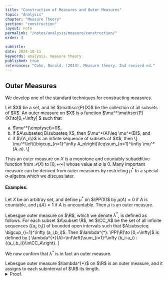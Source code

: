 ```yaml
---
title: "Construction of Measures and Outer Measures"
topic: "Analysis"
chapter: "Measure Theory"
section: "construction"
layout: note
permalink: "/notes/analysis/measure/construction/"
order: 3

subtitle: 
date: 2024-10-11
keywords: analysis, measure theory
published: true
references: "Cohn, Donald. (2013). Measure theory. 2nd revised ed."
---
```


## Outer Measures

We develop one of the standard techniques for constructing measures. 

<div class='definition' name='Outer measure'>
Let $X$ be a set, and let $\mathscr{P}(X)$ be the collection of all subsets of $X$. An outer measure on $X$ is a function $\mu^*:\mathscr{P}(X)\to[0,+\infty] $ such that
<ol type="a">
    <li>$\mu^*(\emptyset)=0$,</li>
    <li>if $A\subseteq B\subseteq X$, then $\mu^*(A)\leq \mu^*(B)$, and</li>
    <li>if $\{A_n\}$ is an infinte sequence of subsets of $X$, then
    \[
        \mu^*\left(\bigcup_{n=1}^\infty A_n\right)\leq\sum_{n=1}^\infty \mu^*(A_n).
    \] 
    </li>
</ol>
</div>

Thus an outer measure on $X$ is a monotone and countably subadditive function from $\mathscr{P}(X)$ to $[0,+\infty]$ whose value at $\emptyset$ is 0. Many important measure can be derived from outer measures by restricting $\mu^*$ to a special $\sigma$-algebra which we discuss later. 

#### Examples:

Let $X$ be an arbitray set, and define $\mu^{*}$ on $\PP(X)$ by $\mu(A)=0$ if $A$ is countable, and $\mu(A)=1$ if $A$ is uncountable. Then $\mu$ is an outer measure.

Lebesgue outer measure on $\R$, which we denote $\lambda^{*}$, is defined as follows. For each subset $A\subset \R$, let $\CC_A$ be the set of all infinite sequences $\{(a_i,b_i)\}$ of bounded open intervals such that $A\subseteq \bigcup_{i=1}^\infty (a_i,b_i)$. Then $\lambda^{*}: \PP(\R)\to [0,+\infty]$ is defined by
\[
    \lambda^{*}(A)=\inf\left\{\sum_{i=1}^\infty (b_i-a_i) : \{(a_i,b_i)\}\in\CC_A\right\}.
\] 

We now confirm that $\lambda^{*}$ is in fact an outer measure. 

<div class='proposition' name='𝜆* is an outer measure'>
Lebesgue outer measure $\lambda^{*}$ on $\R$ is an outer measure, and it assigns to each subinterval of $\R$ its length. 
</div>

<details class='proof'>
<summary>Proof.</summary>
We first verify that $\lambda^*$ is an outer measure. The relation $\lambda^*(\emptyset)=0$ holds, since for each $\varepsilon>0$ there is a sequence $\{(a_i,b_i)\}$ of open intervals (whose union necessarily includes $\emptyset$) such that $\sum_{i=1}^\infty (b_i-a_i)<\varepsilon$. That is,
\[
\lambda^*(\emptyset)=\inf\left\{\sum_{i=1}^\infty (b_i-a_i) : \emptyset\subseteq\bigcup_{i=1}^\infty (a_i,b_i)\right\}=0,
\]
since any open interval trivially covers $\emptyset$ and taking the infimum of the sums of the length of all the candidate open sets is equivalent to requiring that $\sum_{i=1}^\infty (b_i-a_i)<\varepsilon$. For the monotonicity of $\lambda^*$, note that if $A\subseteq B$, then each sequence of open intervals that covers $B$ also covers $A$ and so $\lambda^*(A)\leq \lambda^*(B)$. Now consider the countable subadditivity of $\lambda^*$. Let $\{A_n\}_{n=1}^\infty$ be an arbitrary sequence of subsets of $\R$. If $\sum_{n=1}^\infty \lambda^*(A_n)=+\infty$, then $\lambda^*\left(\bigcup_{n=1}^\infty A_n\right)\leq \sum_{n=1}^\infty\lambda^*(A_n)$ certainly holds. So suppose that $\sum_{n=1}^\infty \lambda^*(A_n)<+\infty$ and let $\varepsilon>0$. For each $n$ choose a sequence $\{(a_{n,i},b_{n,i})\}_{i=1}^\infty$ that covers $A_n$ and satisfies
\[
 \sum_{i=1}^\infty (b_{n,i}-a_{n,i})<\lambda^*(A_n)+\frac{\varepsilon}{2^n}.
\]
If we now combine these sequences into one sequence $\{(a_i,a_j)\}$, then this combined sequence satisfies
\[
\bigcup_{n=1}^\infty A_n\subseteq \bigcup_{j=1}^\infty (a_j,b_j)
\]
and
\[
\sum_{j=1}^\infty (b_j-a_j)<\sum_{n=1}^\infty \left(\lambda^*(A_n)+\frac{\varepsilon}{2^n}\right)=\sum_{n=1}^\infty \lambda^*(A_n)+\varepsilon. 
\]
</details>

